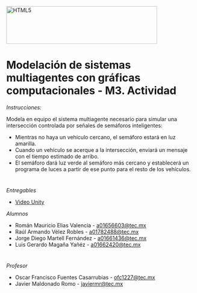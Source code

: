 <img src="https://egresados.exatec.tec.mx/hubfs/Logo%2080%20años%20web%20qs.png" alt="HTML5" style="width:400px;height:100px">

# Modelación de sistemas multiagentes con gráficas computacionales - M3. Actividad

*Instrucciones:*

Modela en equipo el sistema multiagente necesario para simular una intersección controlada por señales de semáforos inteligentes:

<ul>
  <li>Mientras no haya un vehículo cercano, el semáforo estará en luz amarilla.</li>
  <li>Cuando un vehículo se acerque a la intersección, enviará un mensaje con el tiempo estimado de arribo.</li>
  <li>El semáforo dará luz verde al semáforo más cercano y establecerá un programa de luces a partir de ese punto para el resto de los vehículos.</li>
</ul>

#
*Entregables*
<ul>
  <li><a href="https://youtu.be/kZZ7QuRuI8w ">Video Unity</a></li>
</ul>

*Alumnos*
<ul>
  <li>Román Mauricio Elias Valencia - <a href="mailto:a01656603@tec.mx">a01656603@tec.mx</a></li>
  <li>Raúl Armando Vélez Robles - <a href="mailto:a01782488@tec.mx">a01782488@tec.mx</a></li>
  <li>Jorge Diego Martell Fernández - <a href="mailto:a01661436@tec.mx">a01661436@tec.mx</a></li>
  <li>Luis Gerardo Magaña Yañéz - <a href="mailto:a01662420@tec.mx">a01662420@tec.mx</a></li>
</ul>

#
*Profesor*
<ul>
  <li>Oscar Francisco Fuentes Casarrubias - <a href="mailto:ofc1227@tec.mx">ofc1227@tec.mx</a></li>
  <li>Javier Maldonado Romo - <a href="mailto:javiermr@tec.mx">javiermr@tec.mx</a></li>
</ul>  
